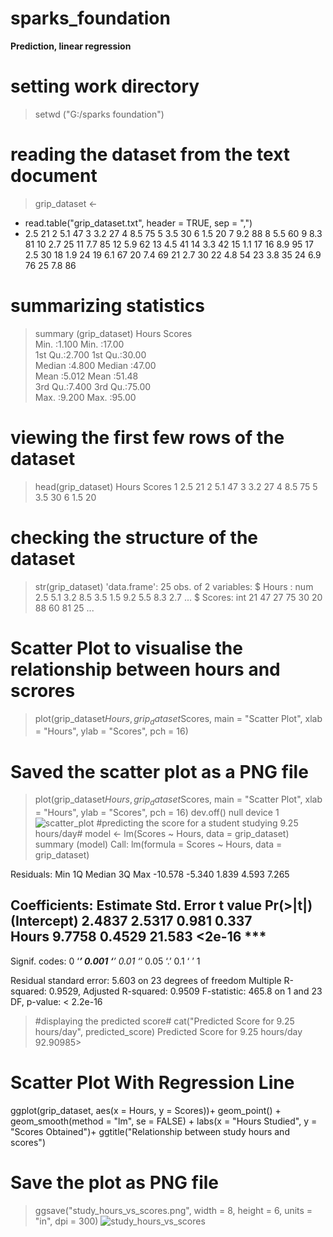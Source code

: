 # sparks_foundation #
**Prediction, linear regression**
# setting work directory #
> setwd ("G:/sparks foundation")
# reading the dataset from the text document #
> grip_dataset <-
+ read.table("grip_dataset.txt", header = TRUE, sep = ",")
+    2.5     21
2    5.1     47
3    3.2     27
4    8.5     75
5    3.5     30
6    1.5     20
7    9.2     88
8    5.5     60
9    8.3     81
10   2.7     25
11   7.7     85
12   5.9     62
13   4.5     41
14   3.3     42
15   1.1     17
16   8.9     95
17   2.5     30
18   1.9     24
19   6.1     67
20   7.4     69
21   2.7     30
22   4.8     54
23   3.8     35
24   6.9     76
25   7.8     86
# summarizing statistics #
   > summary (grip_dataset)
     Hours           Scores     
 Min.   :1.100   Min.   :17.00  
 1st Qu.:2.700   1st Qu.:30.00  
 Median :4.800   Median :47.00  
 Mean   :5.012   Mean   :51.48  
 3rd Qu.:7.400   3rd Qu.:75.00  
 Max.   :9.200   Max.   :95.00  
# viewing the first few rows of the dataset #
> head(grip_dataset)
  Hours Scores
1   2.5     21
2   5.1     47
3   3.2     27
4   8.5     75
5   3.5     30
6   1.5     20
# checking the structure of the dataset #
> str(grip_dataset)
'data.frame':   25 obs. of  2 variables:
 $ Hours : num  2.5 5.1 3.2 8.5 3.5 1.5 9.2 5.5 8.3 2.7 ...
 $ Scores: int  21 47 27 75 30 20 88 60 81 25 ...
# Scatter Plot to visualise the relationship between hours and scrores #
> plot(grip_dataset$Hours, grip_dataset$Scores, main = "Scatter Plot", xlab = "Hours", ylab = "Scores", pch = 16)
# Saved the scatter plot as a PNG file #
> plot(grip_dataset$Hours, grip_dataset$Scores, main = "Scatter Plot", xlab = "Hours", ylab = "Scores", pch = 16)
>  dev.off()
null device 
          1
> ![scatter_plot](https://github.com/mosalah2510/sparks_found/assets/128469983/02ab8029-e847-425d-be3f-0cd0adaad03f)
 #predicting the score for a student studying 9.25 hours/day#
>  model <- lm(Scores ~ Hours, data = grip_dataset)
> summary (model)
> Call:
lm(formula = Scores ~ Hours, data = grip_dataset)
>
Residuals:
    Min      1Q  Median      3Q     Max 
-10.578  -5.340   1.839   4.593   7.265 

Coefficients:
            Estimate Std. Error t value Pr(>|t|)    
(Intercept)   2.4837     2.5317   0.981    0.337    
Hours         9.7758     0.4529  21.583   <2e-16 ***
---
Signif. codes:  0 ‘***’ 0.001 ‘**’ 0.01 ‘*’ 0.05 ‘.’ 0.1 ‘ ’ 1

Residual standard error: 5.603 on 23 degrees of freedom
Multiple R-squared:  0.9529,    Adjusted R-squared:  0.9509 
F-statistic: 465.8 on 1 and 23 DF,  p-value: < 2.2e-16

> #displaying the predicted score#
> cat("Predicted Score for 9.25 hours/day", predicted_score)
> Predicted Score for 9.25 hours/day 92.90985>
# Scatter Plot With Regression Line #
ggplot(grip_dataset, aes(x = Hours, y = Scores))+ geom_point() + geom_smooth(method = "lm", se = FALSE) + labs(x = "Hours Studied", y = "Scores Obtained")+ ggtitle("Relationship between study hours and scores")
# Save the plot as PNG file #
>ggsave("study_hours_vs_scores.png", width = 8, height = 6, units = "in", dpi = 300)
 ![study_hours_vs_scores](https://github.com/mosalah2510/sparks_found/assets/128469983/cb9c4143-357c-4a8e-bcc6-0dc3a9d3d989)
